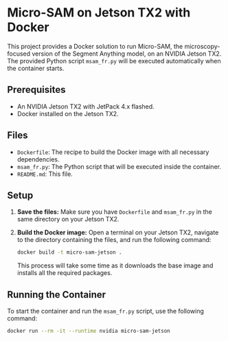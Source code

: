# Micro-SAM on Jetson TX2 with Docker

This project provides a Docker solution to run Micro-SAM, the microscopy-focused version of the Segment Anything model, on an NVIDIA Jetson TX2. The provided Python script `msam_fr.py` will be executed automatically when the container starts.

## Prerequisites

*   An NVIDIA Jetson TX2 with JetPack 4.x flashed.
*   Docker installed on the Jetson TX2.

## Files

*   `Dockerfile`: The recipe to build the Docker image with all necessary dependencies.
*   `msam_fr.py`: The Python script that will be executed inside the container.
*   `README.md`: This file.

## Setup

1.  **Save the files:**
    Make sure you have `Dockerfile` and `msam_fr.py` in the same directory on your Jetson TX2.

2.  **Build the Docker image:**
    Open a terminal on your Jetson TX2, navigate to the directory containing the files, and run the following command:

    ```bash
    docker build -t micro-sam-jetson .
    ```

    This process will take some time as it downloads the base image and installs all the required packages.

## Running the Container

To start the container and run the `msam_fr.py` script, use the following command:

```bash
docker run --rm -it --runtime nvidia micro-sam-jetson
